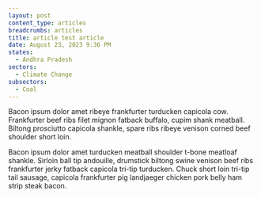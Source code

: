 ```yaml
---
layout: post
content_type: articles
breadcrumbs: articles
title: article test article
date: August 23, 2023 9:36 PM
states:
  - Andhra Pradesh
sectors:
  - Climate Change
subsectors:
  - Coal
---
```

Bacon ipsum dolor amet ribeye frankfurter turducken capicola cow. Frankfurter beef ribs filet mignon fatback buffalo, cupim shank meatball. Biltong prosciutto capicola shankle, spare ribs ribeye venison corned beef shoulder short loin.

Bacon ipsum dolor amet turducken meatball shoulder t-bone meatloaf shankle. Sirloin ball tip andouille, drumstick biltong swine venison beef ribs frankfurter jerky fatback capicola tri-tip turducken. Chuck short loin tri-tip tail sausage, capicola frankfurter pig landjaeger chicken pork belly ham strip steak bacon.